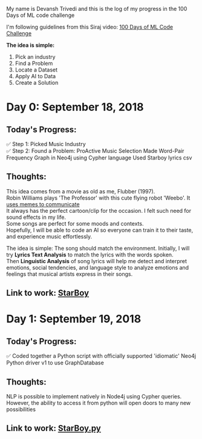 My name is Devansh Trivedi and this is the log of my progress in the 100 Days of ML code challenge

I'm following guidelines from this Siraj video: [100 Days of ML Code Challenge](https://youtu.be/cuQMBj1cWPo)

**The idea is simple:**
1. Pick an industry
2. Find a Problem
3. Locate a Dataset
4. Apply AI to Data
5. Create a Solution

# Day 0: September 18, 2018

## Today's Progress:
✅ Step 1: Picked Music Industry  
✅ Step 2: Found a Problem: ProActive Music Selection
Made Word-Pair Frequency Graph in Neo4j using Cypher language
Used Starboy lyrics csv

## Thoughts:
This idea comes from a movie as old as me, Flubber (1997).  
Robin Williams plays 'The Professor' with this cute flying robot 'Weebo'. It [uses memes to communicate](https://youtu.be/3iO14Rxdrwk)  
It always has the perfect cartoon/clip for the occasion. I felt such need for sound effects in my life.  
Some songs are perfect for some moods and contexts.  
Hopefully, I will be able to code an AI so everyone can train it to their taste, and experience music effortlessly.  

The idea is simple: The song should match the environment. Initially, I will try **Lyrics Text Analysis** to match the lyrics with the words spoken.  
Then **Linguistic Analysis** of song lyrics will help me detect and interpret emotions, social tendencies, and language style to analyze emotions and feelings that musical artists express in their songs.

## Link to work: [StarBoy](https://github.com/D3V4N5H/StarBoy)

# Day 1: September 19, 2018

## Today's Progress:
✅ Coded together a Python script with officially supported 'idiomatic' Neo4j Python driver v1 to use GraphDatabase

## Thoughts:
NLP is possible to implement natively in Node4j using Cypher queries.  
However, the ability to access it from python will open doors to many new possibilities

## Link to work: [StarBoy.py](https://github.com/D3V4N5H/StarBoy/blob/master/StarBoy.py)
